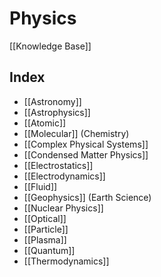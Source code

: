 # Physics
[[Knowledge Base]]
## Index
- [[Astronomy]]  
- [[Astrophysics]]  
- [[Atomic]]  
- [[Molecular]] (Chemistry)  
- [[Complex Physical Systems]]
- [[Condensed Matter Physics]] 
- [[Electrostatics]]  
- [[Electrodynamics]]  
- [[Fluid]]  
- [[Geophysics]] (Earth Science) 
- [[Nuclear Physics]]  
- [[Optical]]  
- [[Particle]]  
- [[Plasma]]  
- [[Quantum]]  
- [[Thermodynamics]]